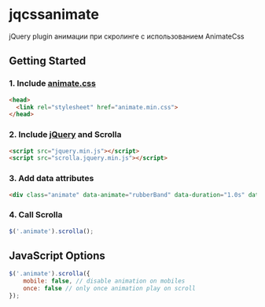 # jqcssanimate
jQuery plugin анимации при скролинге 
с использованием AnimateCss

## Getting Started
### 1. Include [animate.css](http://daneden.github.io/animate.css/)
```html
<head>
  <link rel="stylesheet" href="animate.min.css">
</head>
```
### 2. Include [jQuery](https://jquery.com/) and Scrolla
```html
<script src="jquery.min.js"></script>
<script src="scrolla.jquery.min.js"></script>
```
### 3. Add data attributes
```html
<div class="animate" data-animate="rubberBand" data-duration="1.0s" data-delay="0.1s" data-iteration="1">animate div</div>
```
### 4. Call Scrolla
```javascript
$('.animate').scrolla();
```
## JavaScript Options
```javascript
$('.animate').scrolla({
    mobile: false, // disable animation on mobiles 
    once: false // only once animation play on scroll
});
```
